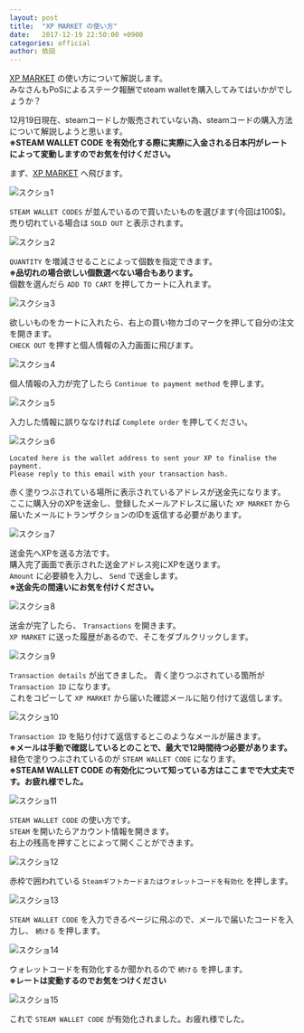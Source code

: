 ```yaml
---
layout: post
title:  "XP MARKET の使い方"
date:   2017-12-19 22:50:00 +0900
categories: official
author: 依田
---
```

[XP MARKET](https://xp.market/) の使い方について解説します。  
みなさんもPoSによるステーク報酬でsteam walletを購入してみてはいかがでしょうか？  

12月19日現在、steamコードしか販売されていない為、steamコードの購入方法について解説しようと思います。  
**※STEAM WALLET CODE を有効化する際に実際に入金される日本円がレートによって変動しますのでお気を付けください。**  

まず、[XP MARKET](https://xp.market/) へ飛びます。  

![スクショ1]({{site.baseurl}}/images/xp_market/1.png)  

`STEAM WALLET CODES` が並んでいるので買いたいものを選びます(今回は100$)。  
売り切れている場合は `SOLD OUT` と表示されます。

![スクショ2]({{site.baseurl}}/images/xp_market/2.png)  

`QUANTITY` を増減させることによって個数を指定できます。  
**※品切れの場合欲しい個数選べない場合もあります。**  
個数を選んだら `ADD TO CART` を押してカートに入れます。  

![スクショ3]({{site.baseurl}}/images/xp_market/3.png)  

欲しいものをカートに入れたら、右上の買い物カゴのマークを押して自分の注文を開きます。  
`CHECK OUT` を押すと個人情報の入力画面に飛びます。  

![スクショ4]({{site.baseurl}}/images/xp_market/4.png)  

個人情報の入力が完了したら `Continue to payment method` を押します。  

![スクショ5]({{site.baseurl}}/images/xp_market/5.png)  

入力した情報に誤りななければ `Complete order` を押してください。  

![スクショ6]({{site.baseurl}}/images/xp_market/6.png)  

```
Located here is the wallet address to sent your XP to finalise the payment.  
Please reply to this email with your transaction hash.  
```
赤く塗りつぶされている場所に表示されているアドレスが送金先になります。  
ここに購入分のXPを送金し、登録したメールアドレスに届いた `XP MARKET` から届いたメールにトランザクションのIDを返信する必要があります。  

![スクショ7]({{site.baseurl}}/images/xp_market/7.png)  

送金先へXPを送る方法です。  
購入完了画面で表示された送金アドレス宛にXPを送ります。  
`Amount` に必要額を入力し、 `Send` で送金します。  
**※送金先の間違いにお気を付けください。**  

![スクショ8]({{site.baseurl}}/images/xp_market/8.png)  

送金が完了したら、 `Transactions` を開きます。  
`XP MARKET` に送った履歴があるので、そこをダブルクリックします。  

![スクショ9]({{site.baseurl}}/images/xp_market/9.png)  

`Transaction details` が出てきました。
青く塗りつぶされている箇所が `Transaction ID` になります。  
これをコピーして `XP MARKET` から届いた確認メールに貼り付けて返信します。  

![スクショ10]({{site.baseurl}}/images/xp_market/10.png)  

`Transaction ID` を貼り付けて返信するとこのようなメールが届きます。  
**※メールは手動で確認しているとのことで、最大で12時間待つ必要があります。**  
緑色で塗りつぶされているのが `STEAM WALLET CODE` になります。  
**※STEAM WALLET CODE の有効化について知っている方はここまでで大丈夫です。お疲れ様でした。**  

![スクショ11]({{site.baseurl}}/images/xp_market/11.png)  

`STEAM WALLET CODE` の使い方です。  
`STEAM` を開いたらアカウント情報を開きます。  
右上の残高を押すことによって開くことができます。  

![スクショ12]({{site.baseurl}}/images/xp_market/12.png)  

赤枠で囲われている `Steamギフトカードまたはウォレットコードを有効化` を押します。  

![スクショ13]({{site.baseurl}}/images/xp_market/13.png)  

`STEAM WALLET CODE` を入力できるページに飛ぶので、メールで届いたコードを入力し、 `続ける` を押します。  

![スクショ14]({{site.baseurl}}/images/xp_market/14.png)  

ウォレットコードを有効化するか聞かれるので `続ける` を押します。  
**※レートは変動するのでお気をつけください**  

![スクショ15]({{site.baseurl}}/images/xp_market/15.png)  

これで `STEAM WALLET CODE` が有効化されました。お疲れ様でした。  

